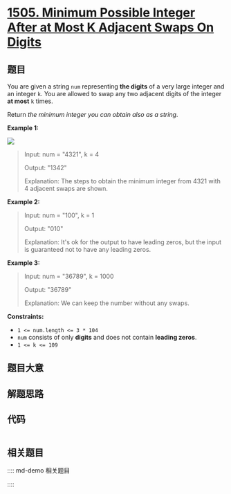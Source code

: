 # [1505. Minimum Possible Integer After at Most K Adjacent Swaps On Digits](https://leetcode.com/problems/minimum-possible-integer-after-at-most-k-adjacent-swaps-on-digits/)

## 题目

You are given a string `num` representing **the digits** of a very large
integer and an integer `k`. You are allowed to swap any two adjacent digits of
the integer **at most** `k` times.

Return _the minimum integer you can obtain also as a string_.



**Example 1:**

![](https://assets.leetcode.com/uploads/2020/06/17/q4_1.jpg)

> Input: num = "4321", k = 4
> 
> Output: "1342"
> 
> Explanation: The steps to obtain the minimum integer from 4321 with 4 adjacent swaps are shown.

**Example 2:**

> Input: num = "100", k = 1
> 
> Output: "010"
> 
> Explanation: It's ok for the output to have leading zeros, but the input is guaranteed not to have any leading zeros.

**Example 3:**

> Input: num = "36789", k = 1000
> 
> Output: "36789"
> 
> Explanation: We can keep the number without any swaps.

**Constraints:**

  * `1 <= num.length <= 3 * 104`
  * `num` consists of only **digits** and does not contain **leading zeros**.
  * `1 <= k <= 109`


## 题目大意

## 解题思路

## 代码

```javascript

```

## 相关题目

:::: md-demo 相关题目

::::
